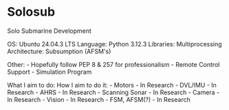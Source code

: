 # Solosub
Solo Submarine Development

OS: Ubuntu 24.04.3 LTS
Language: Python 3.12.3
Libraries: Multiprocessing
Architecture: Subsumption (AFSM's)

Other: 
	- Hopefully follow PEP 8 & 257 for professionalism
	- Remote Control Support
	- Simulation Program

What I aim to do:               How I aim to do it:
    - Motors                        - In Research
    - DVL/IMU                       - In Research
    - AHRS                          - In Research
    - Scanning Sonar                - In Research
    - Camera                        - In Research
    - Vision                        - In Research
    - FSM, AFSM(?)                  - In Research
